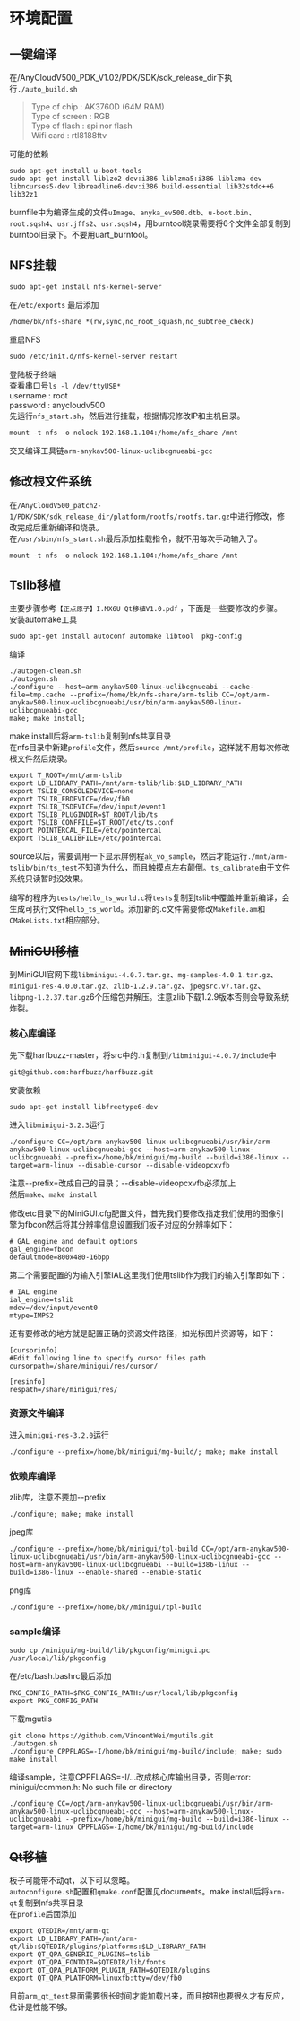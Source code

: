 # 环境配置

## 一键编译

在/AnyCloudV500_PDK_V1.02/PDK/SDK/sdk_release_dir下执行`./auto_build.sh`  

>Type of chip : AK3760D (64M RAM)  
Type of screen : RGB  
Type of flash : spi nor flash  
Wifi card : rtl8188ftv  

可能的依赖

```
sudo apt-get install u-boot-tools
sudo apt-get install liblzo2-dev:i386 liblzma5:i386 liblzma-dev libncurses5-dev libreadline6-dev:i386 build-essential lib32stdc++6 lib32z1
```

burnfile中为编译生成的文件`uImage`、`anyka_ev500.dtb`、`u-boot.bin`、`root.sqsh4`、`usr.jffs2`、`usr.sqsh4`，用burntool烧录需要将6个文件全部复制到burntool目录下。不要用uart_burntool。  

## NFS挂载

    sudo apt-get install nfs-kernel-server
在`/etc/exports`  最后添加

    /home/bk/nfs-share *(rw,sync,no_root_squash,no_subtree_check)

重启NFS  

    sudo /etc/init.d/nfs-kernel-server restart
登陆板子终端  
查看串口号`ls -l /dev/ttyUSB*  `  
username : root  
password : anycloudv500  
先运行`nfs_start.sh`，然后进行挂载，根据情况修改IP和主机目录。

    mount -t nfs -o nolock 192.168.1.104:/home/nfs_share /mnt

交叉编译工具链`arm-anykav500-linux-uclibcgnueabi-gcc`

## 修改根文件系统
在`/AnyCloudV500_patch2-1/PDK/SDK/sdk_release_dir/platform/rootfs/rootfs.tar.gz`中进行修改，修改完成后重新编译和烧录。  
在`/usr/sbin/nfs_start.sh`最后添加挂载指令，就不用每次手动输入了。  
    
    mount -t nfs -o nolock 192.168.1.104:/home/nfs_share /mnt

## Tslib移植
主要步骤参考`【正点原子】I.MX6U Qt移植V1.0.pdf`  ，下面是一些要修改的步骤。   
安装automake工具  

    sudo apt-get install autoconf automake libtool  pkg-config

编译

    ./autogen-clean.sh
    ./autogen.sh
    ./configure --host=arm-anykav500-linux-uclibcgnueabi --cache-file=tmp.cache --prefix=/home/bk/nfs-share/arm-tslib CC=/opt/arm-anykav500-linux-uclibcgnueabi/usr/bin/arm-anykav500-linux-uclibcgnueabi-gcc
    make; make install;

make install后将`arm-tslib`复制到nfs共享目录  
在nfs目录中新建`profile`文件，然后`source /mnt/profile`，这样就不用每次修改根文件然后烧录。  
```
export T_ROOT=/mnt/arm-tslib
export LD_LIBRARY_PATH=/mnt/arm-tslib/lib:$LD_LIBRARY_PATH
export TSLIB_CONSOLEDEVICE=none
export TSLIB_FBDEVICE=/dev/fb0
export TSLIB_TSDEVICE=/dev/input/event1
export TSLIB_PLUGINDIR=$T_ROOT/lib/ts
export TSLIB_CONFFILE=$T_ROOT/etc/ts.conf
export POINTERCAL_FILE=/etc/pointercal
export TSLIB_CALIBFILE=/etc/pointercal
```

source以后，需要调用一下显示屏例程`ak_vo_sample`，然后才能运行`./mnt/arm-tslib/bin/ts_test`不知道为什么，而且触摸点左右颠倒。`ts_calibrate`由于文件系统只读暂时没效果。

编写的程序为`tests/hello_ts_world.c`将`tests`复制到tslib中覆盖并重新编译，会生成可执行文件`hello_ts_world`。添加新的.c文件需要修改`Makefile.am`和`CMakeLists.txt`相应部分。

## ~~MiniGUI移植~~
到MiniGUI官网下载`libminigui-4.0.7.tar.gz`、`mg-samples-4.0.1.tar.gz`、`minigui-res-4.0.0.tar.gz`、`zlib-1.2.9.tar.gz`、`jpegsrc.v7.tar.gz`、`libpng-1.2.37.tar.gz`6个压缩包并解压。注意zlib下载1.2.9版本否则会导致系统炸裂。
### 核心库编译
先下载harfbuzz-master，将src中的.h复制到`/libminigui-4.0.7/include`中  

    git@github.com:harfbuzz/harfbuzz.git


安装依赖

    sudo apt-get install libfreetype6-dev 
进入`libminigui-3.2.3`运行

    ./configure CC=/opt/arm-anykav500-linux-uclibcgnueabi/usr/bin/arm-anykav500-linux-uclibcgnueabi-gcc --host=arm-anykav500-linux-uclibcgnueabi --prefix=/home/bk/minigui/mg-build --build=i386-linux --target=arm-linux --disable-cursor --disable-videopcxvfb
注意--prefix=改成自己的目录；--disable-videopcxvfb必须加上  
然后`make`、`make install`

修改etc目录下的MiniGUI.cfg配置文件，首先我们要修改指定我们使用的图像引擎为fbcon然后将其分辨率信息设置我们板子对应的分辨率如下：
```
# GAL engine and default options
gal_engine=fbcon
defaultmode=800x480-16bpp
```
第二个需要配置的为输入引擎IAL这里我们使用tslib作为我们的输入引擎即如下：
```
# IAL engine
ial_engine=tslib
mdev=/dev/input/event0
mtype=IMPS2
```
还有要修改的地方就是配置正确的资源文件路径，如光标图片资源等，如下：
```
[cursorinfo]
#Edit following line to specify cursor files path
cursorpath=/share/minigui/res/cursor/

[resinfo]
respath=/share/minigui/res/
```
### 资源文件编译
进入`minigui-res-3.2.0`运行  

    ./configure --prefix=/home/bk/minigui/mg-build/; make; make install
### 依赖库编译
zlib库，注意不要加--prefix

    ./configure; make; make install
jpeg库

    ./configure --prefix=/home/bk/minigui/tpl-build CC=/opt/arm-anykav500-linux-uclibcgnueabi/usr/bin/arm-anykav500-linux-uclibcgnueabi-gcc --host=arm-anykav500-linux-uclibcgnueabi --build=i386-linux --build=i386-linux --enable-shared --enable-static
png库

    ./configure --prefix=/home/bk//minigui/tpl-build

### sample编译

    sudo cp /minigui/mg-build/lib/pkgconfig/minigui.pc /usr/local/lib/pkgconfig
在/etc/bash.bashrc最后添加

    PKG_CONFIG_PATH=$PKG_CONFIG_PATH:/usr/local/lib/pkgconfig
    export PKG_CONFIG_PATH

下载mgutils  

    git clone https://github.com/VincentWei/mgutils.git
    ./autogen.sh
    ./configure CPPFLAGS=-I/home/bk/minigui/mg-build/include; make; sudo make install

编译sample，注意CPPFLAGS=-I/...改成核心库输出目录，否则error: minigui/common.h: No such file or directory  

    ./configure CC=/opt/arm-anykav500-linux-uclibcgnueabi/usr/bin/arm-anykav500-linux-uclibcgnueabi-gcc --host=arm-anykav500-linux-uclibcgnueabi --prefix=/home/bk/minigui/mg-build --build=i386-linux --target=arm-linux CPPFLAGS=-I/home/bk/minigui/mg-build/include

## ~~Qt移植~~
板子可能带不动qt，以下可以忽略。  
`autoconfigure.sh`配置和`qmake.conf`配置见documents。make install后将`arm-qt`复制到nfs共享目录  
在`profile`后面添加
```
export QTEDIR=/mnt/arm-qt
export LD_LIBRARY_PATH=/mnt/arm-qt/lib:$QTEDIR/plugins/platforms:$LD_LIBRARY_PATH
export QT_QPA_GENERIC_PLUGINS=tslib
export QT_QPA_FONTDIR=$QTEDIR/lib/fonts 
export QT_QPA_PLATFORM_PLUGIN_PATH=$QTEDIR/plugins
export QT_QPA_PLATFORM=linuxfb:tty=/dev/fb0
```
目前`arm_qt_test`界面需要很长时间才能加载出来，而且按钮也要很久才有反应，估计是性能不够。
